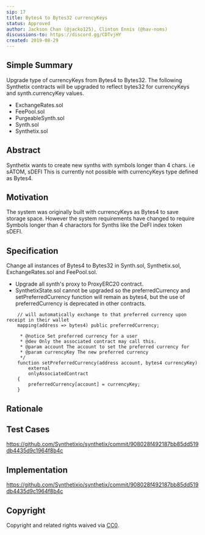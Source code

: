 ```yaml
---
sip: 17
title: Bytes4 to Bytes32 currencyKeys
status: Approved
author: Jackson Chan (@jacko125), Clinton Ennis (@hav-noms)
discussions-to: https://discord.gg/CDTvjHY
created: 2019-08-29
---
```


## Simple Summary

<!--"If you can't explain it simply, you don't understand it well enough." Provide a simplified and layman-accessible explanation of the SIP.-->
Upgrade type of currencyKeys from Bytes4 to Bytes32. The following Synthetix contracts will be upgraded to reflect bytes32 for currencyKeys and synth.currencyKey values.  

- ExchangeRates.sol
- FeePool.sol
- PurgeableSynth.sol
- Synth.sol
- Synthetix.sol

## Abstract

<!--A short (~200 word) description of the technical issue being addressed.-->
Synthetix wants to create new synths with symbols longer than 4 chars. i.e sATOM, sDEFI This is currently not possible
with currencyKeys type defined as Bytes4.

## Motivation

<!--The motivation is critical for SIPs that want to change Synthetix. It should clearly explain why the existing protocol specification is inadequate to address the problem that the SIP solves. SIP submissions without sufficient motivation may be rejected outright.-->
The system was originally built with currencyKeys as Bytes4 to save storage space. However the system requirements have changed to require Symbols longer than 4 charactors for Synths like the DeFI index token sDEFI.

## Specification

<!--The technical specification should describe the syntax and semantics of any new feature.-->
Change all instances of Bytes4 to Bytes32 in Synth.sol, Synthetix.sol, ExchangeRates.sol and FeePool.sol.

- Upgrade all synth's proxy to ProxyERC20 contract.
- SynthetixState.sol cannot be upgraded so the preferredCurrency and setPreferredCurrency function will remain as bytes4, but the use of preferredCurrency is deprecated in other contracts.

```    // Users can specify their preferred currency, in which case all synths they receive
    // will automatically exchange to that preferred currency upon receipt in their wallet
    mapping(address => bytes4) public preferredCurrency;
````

```    /**
     * @notice Set preferred currency for a user
     * @dev Only the associated contract may call this.
     * @param account The account to set the preferred currency for
     * @param currencyKey The new preferred currency
     */
    function setPreferredCurrency(address account, bytes4 currencyKey)
        external
        onlyAssociatedContract
    {
        preferredCurrency[account] = currencyKey;
    }
```


## Rationale

<!--The rationale fleshes out the specification by describing what motivated the design and why particular design decisions were made. It should describe alternate designs that were considered and related work, e.g. how the feature is supported in other languages. The rationale may also provide evidence of consensus within the community, and should discuss important objections or concerns raised during discussion.-->

## Test Cases

<!--Test cases for an implementation are mandatory for SIPs but can be included with the implementation..-->
https://github.com/Synthetixio/synthetix/commit/908028f492187bb85dd519db4435d9c1964f8b4c

## Implementation

<!--The implementations must be completed before any SIP is given status "Implemented", but it need not be completed before the SIP is "Approved". While there is merit to the approach of reaching consensus on the specification and rationale before writing code, the principle of "rough consensus and running code" is still useful when it comes to resolving many discussions of API details.-->
https://github.com/Synthetixio/synthetix/commit/908028f492187bb85dd519db4435d9c1964f8b4c


## Copyright

Copyright and related rights waived via [CC0](https://creativecommons.org/publicdomain/zero/1.0/).
